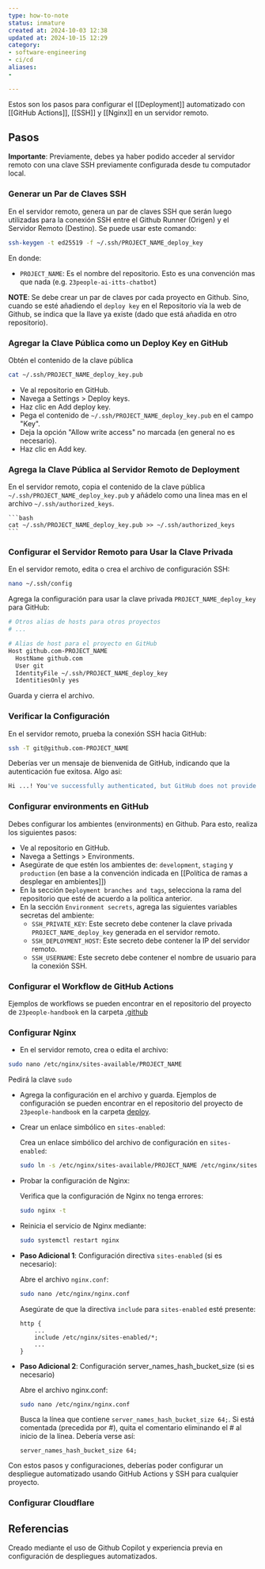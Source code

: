 ```yaml
---
type: how-to-note
status: inmature
created at: 2024-10-03 12:38
updated at: 2024-10-15 12:29
category:
- software-engineering
- ci/cd
aliases: 
- 

---
```


Estos son los pasos para configurar el [[Deployment]] automatizado con [[GitHub Actions]], [[SSH]] y [[Nginx]] en un servidor remoto.

## Pasos

**Importante**: Previamente, debes ya haber podido acceder al servidor remoto con una clave SSH previamente configurada desde tu computador local.

### Generar un Par de Claves SSH

 En el servidor remoto, genera un par de claves SSH que serán luego utilizadas para la conexión SSH entre el Github Runner (Origen) y el Servidor Remoto (Destino). Se puede usar este comando:

```bash
ssh-keygen -t ed25519 -f ~/.ssh/PROJECT_NAME_deploy_key
```

En donde:

- `PROJECT_NAME`: Es el nombre del repositorio. Esto es una convención mas que nada (e.g. `23people-ai-itts-chatbot`)

**NOTE**: Se debe crear un par de claves por cada proyecto en Github. Sino, cuando se esté añadiendo el `deploy key` en el Repositorio vía la web de Github, se indica que la llave ya existe (dado que está añadida en otro repositorio).

### Agregar la Clave Pública como un Deploy Key en GitHub

Obtén el contenido de la clave pública

```bash
cat ~/.ssh/PROJECT_NAME_deploy_key.pub
```

- Ve al repositorio en GitHub.
- Navega a Settings > Deploy keys.
- Haz clic en Add deploy key.
- Pega el contenido de `~/.ssh/PROJECT_NAME_deploy_key.pub` en el campo "Key".
- Deja la opción "Allow write access" no marcada (en general no es necesario).
- Haz clic en Add key.

### Agrega la Clave Pública al Servidor Remoto de Deployment

En el servidor remoto, copia el contenido de la clave pública `~/.ssh/PROJECT_NAME_deploy_key.pub` y añádelo como una linea mas en el archivo `~/.ssh/authorized_keys`.

	```bash
	cat ~/.ssh/PROJECT_NAME_deploy_key.pub >> ~/.ssh/authorized_keys
	```

### Configurar el Servidor Remoto para Usar la Clave Privada

En el servidor remoto, edita o crea el archivo de configuración SSH:

```bash
nano ~/.ssh/config
```

Agrega la configuración para usar la clave privada `PROJECT_NAME_deploy_key` para GitHub:

```bash
# Otros alias de hosts para otros proyectos
# ...

# Alias de host para el proyecto en GitHub
Host github.com-PROJECT_NAME
  HostName github.com
  User git
  IdentityFile ~/.ssh/PROJECT_NAME_deploy_key
  IdentitiesOnly yes
```

Guarda y cierra el archivo.

### Verificar la Configuración

En el servidor remoto, prueba la conexión SSH hacia GitHub:

```bash
ssh -T git@github.com-PROJECT_NAME
```

Deberías ver un mensaje de bienvenida de GitHub, indicando que la autenticación fue exitosa. Algo asi:
  
```bash
Hi ...! You've successfully authenticated, but GitHub does not provide shell access.
```

### Configurar environments en GitHub

Debes configurar los ambientes (environments) en Github. Para esto, realiza los siguientes pasos:

- Ve al repositorio en GitHub.
- Navega a Settings > Environments.
- Asegúrate de que estén los ambientes de: `development`, `staging` y `production` (en base a la convención indicada en [[Política de ramas a desplegar en ambientes]])
- En la sección `Deployment branches and tags`, selecciona la rama del repositorio que esté de acuerdo a la política anterior.
- En la sección `Environment secrets`, agrega las siguientes variables secretas del ambiente:
   	- `SSH_PRIVATE_KEY`: Este secreto debe contener la clave privada `PROJECT_NAME_deploy_key` generada en el servidor remoto.
   	- `SSH_DEPLOYMENT_HOST`: Este secreto debe contener la IP del servidor remoto.
   	- `SSH_USERNAME`: Este secreto debe contener el nombre de usuario para la conexión SSH.

### Configurar el Workflow de GitHub Actions

Ejemplos de workflows se pueden encontrar en el repositorio del proyecto de `23people-handbook` en la carpeta [.github](https://github.com/23people-io/23people-handbook/tree/main/.github/workflows)

### Configurar Nginx

- En el servidor remoto, crea o edita el archivo: 

```bash
sudo nano /etc/nginx/sites-available/PROJECT_NAME
```

Pedirá la clave `sudo`

- Agrega la configuración en el archivo y guarda. Ejemplos de configuración se pueden encontrar en el repositorio del proyecto de `23people-handbook` en la carpeta [deploy](https://github.com/23people-io/23people-handbook/tree/main/deploy).

- Crear un enlace simbólico en `sites-enabled`:
  
  Crea un enlace simbólico del archivo de configuración en `sites-enabled`:

  ```bash
  sudo ln -s /etc/nginx/sites-available/PROJECT_NAME /etc/nginx/sites-enabled/
  ```

- Probar la configuración de Nginx:

  Verifica que la configuración de Nginx no tenga errores:

  ```bash
  sudo nginx -t
  ```

- Reinicia el servicio de Nginx mediante:

  ```bash
  sudo systemctl restart nginx
  ```

- **Paso Adicional 1**: Configuración directiva `sites-enabled` (si es necesario):

  Abre el archivo `nginx.conf`:

  ```bash
  sudo nano /etc/nginx/nginx.conf
  ```

  Asegúrate de que la directiva `include` para `sites-enabled` esté presente:

  ```plaintext
  http {
      ...
      include /etc/nginx/sites-enabled/*;
      ...
  }
  ```

- **Paso Adicional 2**: Configuración server_names_hash_bucket_size (si es necesario)

  Abre el archivo nginx.conf:

  ```bash
  sudo nano /etc/nginx/nginx.conf
  ```

  Busca la línea que contiene `server_names_hash_bucket_size 64;`. Si está comentada (precedida por #), quita el comentario eliminando el # al inicio de la línea. Debería verse así:

  ```plaintext
  server_names_hash_bucket_size 64;
  ```

Con estos pasos y configuraciones, deberías poder configurar un despliegue automatizado usando GitHub Actions y SSH para cualquier proyecto.

### Configurar Cloudflare



## Referencias

Creado mediante el uso de Github Copilot y experiencia previa en configuración de despliegues automatizados.

